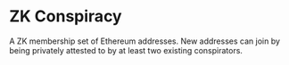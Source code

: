 # ZK Conspiracy

A ZK membership set of Ethereum addresses. New addresses can join by being privately attested to by at least two existing conspirators.
